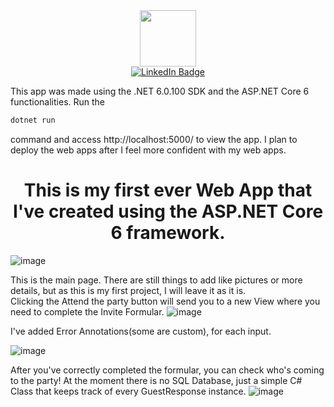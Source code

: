 <div id = "header" align = "center">
  <img src = "https://avatars.githubusercontent.com/u/95591065?v=4" width = 90/>
  <div id="badges">
  <a href="https://www.linkedin.com/in/calin-basturea-349a15234/">
    <img src="https://img.shields.io/badge/LinkedIn-blue?style=for-the-badge&logo=linkedin&logoColor=white" alt="LinkedIn Badge"/>
  </a>
  </div>
</div>

  This app was made using the .NET 6.0.100 SDK and the ASP.NET Core 6 functionalities.
  Run the 
  ```cs
  dotnet run
  ```
  command and access http://localhost:5000/ to view the app. I plan to deploy the web apps after I feel more confident with my web apps.
  


<h1 style = "text-align: center; font-weight: bold;">
This is my first ever Web App that I've created using the ASP.NET Core 6 framework.
</h1>

![image](https://user-images.githubusercontent.com/95591065/181785188-199653cd-f3ee-49d1-84df-79a67aafadd4.png)

  This is the main page. There are still things to add like pictures or more details, but as this is my first project, I will leave it as it is.  
  Clicking the Attend the party button will send you to a new View where you need to complete the Invite Formular.
  ![image](https://user-images.githubusercontent.com/95591065/181789576-e502f799-a0ed-4cf5-ad02-ed5bea3d377c.png)
  
  I've added Error Annotations(some are custom), for each input.
  
  ![image](https://user-images.githubusercontent.com/95591065/181789745-57bcd957-719a-4994-a5f7-6a3deb0aa81d.png)
  
  After you've correctly completed the formular, you can check who's coming to the party!
  At the moment there is no SQL Database, just a simple C# Class that keeps track of every GuestResponse instance.
  ![image](https://user-images.githubusercontent.com/95591065/181790700-404a0810-953b-4dfd-8485-e463ec8646ce.png)

